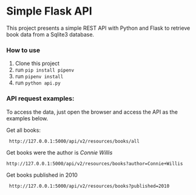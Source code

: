 # Simple Flask API

This project presents a simple REST API with Python and Flask to retrieve book data from a Sqlite3 database.

### How to use

1. Clone this project
2. run ```pip install pipenv```
3. run ```pipenv install```
4. run ```python api.py```

### API request examples:
To access the data, just open the browser and access the API as the examples below.

Get all books:

``` http://127.0.0.1:5000/api/v2/resources/books/all```

Get books were the author is *Connie Willis*

```http://127.0.0.1:5000/api/v2/resources/books?author=Connie+Willis```

Get books published in 2010

``` http://127.0.0.1:5000/api/v2/resources/books?published=2010```

